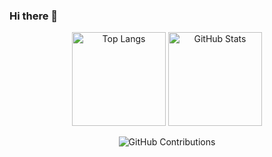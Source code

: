 ### Hi there 👋

<p align="center">
  <img alt="Top Langs" height="150px" src="https://github-readme-stats.vercel.app/api/top-langs/?username=j19015&layout=compact&show_icons=true&theme=onedark" />
  <img alt="GitHub Stats" height="150px" src="https://github-readme-stats.vercel.app/api?username=j19015&theme=onedark&show_icons=true" />
</p>

<p align="center">
  <img alt="GitHub Contributions" src="https://github-readme-streak-stats.herokuapp.com/?user=j19015&theme=onedark" />
</p>

